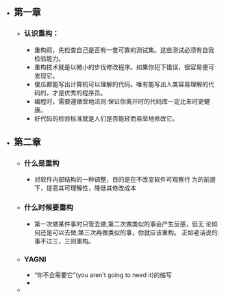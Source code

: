 - ## 第一章
	- ### 认识重构：
		- 重构前，先检查自己是否有一套可靠的测试集。这些测试必须有自我
		   检验能力。
		- 重构技术就是以微小的步伐修改程序。如果你犯下错误，很容易便可
		   发现它。
		- 傻瓜都能写出计算机可以理解的代码。唯有能写出人类容易理解的代
		   码的，才是优秀的程序员。
		- 编程时，需要遵循营地法则:保证你离开时的代码库一定比来时更健
		   康。
		- 好代码的检验标准就是人们是否能轻而易举地修改它。
- ## 第二章
	- ### 什么是重构
		- 对软件内部结构的一种调整，目的是在不改变软件可观察行
		  为的前提下，提高其可理解性，降低其修改成本
	- ### 什么时候要重构
		- 第一次做某件事时只管去做;第二次做类似的事会产生反感，但无 论如何还是可以去做;第三次再做类似的事，你就应该重构。 正如老话说的:事不过三，三则重构。
	- ### YAGNI
		- “你不会需要它”(you arenʼt going to need it)的缩写
		-
	-